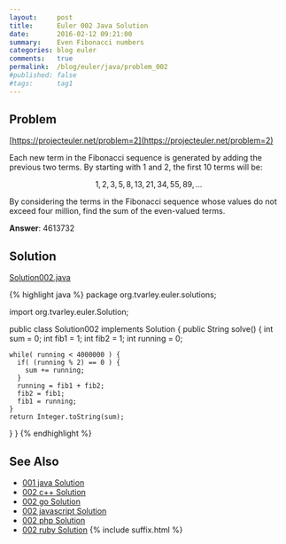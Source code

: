```yaml
---
layout:     post
title:      Euler 002 Java Solution
date:       2016-02-12 09:21:00
summary:    Even Fibonacci numbers
categories: blog euler
comments:   true
permalink:  /blog/euler/java/problem_002
#published: false
#tags:      tag1
---
```


## Problem

[https://projecteuler.net/problem=2](https://projecteuler.net/problem=2)

Each new term in the Fibonacci sequence is generated by adding the previous two terms. By starting with 1 and 2, the first 10 terms will be:

$$1, 2, 3, 5, 8, 13, 21, 34, 55, 89, ...$$

By considering the terms in the Fibonacci sequence whose values do not exceed four million, find the sum of the even-valued terms.

**Answer**: 4613732

## Solution

[Solution002.java](https://github.com/tvarley/euler/blob/master/java/src/main/java/org/tvarley/euler/solutions/Solution002.java)

{% highlight java %}
package org.tvarley.euler.solutions;

import org.tvarley.euler.Solution;

public class Solution002 implements Solution {
  public String solve() {
    int sum = 0;
    int fib1 = 1;
    int fib2 = 1;
    int running = 0;

    while( running < 4000000 ) {
      if( (running % 2) == 0 ) {
        sum += running;
      }
      running = fib1 + fib2;
      fib2 = fib1;
      fib1 = running;
    }
    return Integer.toString(sum);
  }
}
{% endhighlight %}

## See Also
* [001 java Solution]({{site.baseurl}}/blog/euler/java/problem_001)
* [002 c++ Solution]({{site.baseurl}}/blog/euler/cpp/problem_002)
* [002 go Solution]({{site.baseurl}}/blog/euler/go/problem_002)
* [002 javascript Solution]({{site.baseurl}}/blog/euler/go/problem_002)
* [002 php Solution]({{site.baseurl}}/blog/euler/php/problem_002)
* [002 ruby Solution]({{site.baseurl}}/blog/euler/ruby/problem_002)
{% include suffix.html %}
